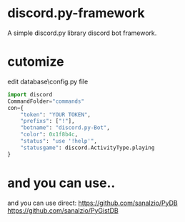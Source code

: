 # discord.py-framework
A simple discord.py library discord bot framework.

# cutomize
edit database\config.py file
```py
import discord
CommandFolder="commands"
con={
    "token": "YOUR TOKEN",
    "prefixs": ["!"],
    "botname": "discord.py-Bot",
    "color": 0x1f8b4c,
    "status": "use '!help'",
    "statusgame": discord.ActivityType.playing
}
```

# and you can use..
and you can use direct:
https://github.com/sanalzio/PyDB
https://github.com/sanalzio/PyGistDB
